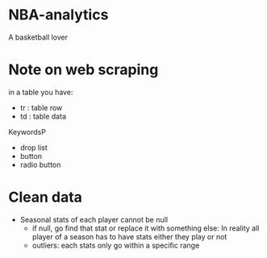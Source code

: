 # NBA-analytics
A basketball lover

# Note on web scraping
in a table you have:
- tr : table row
- td : table data

KeywordsP
- drop list
- button
- radio button

# Clean data
- Seasonal stats of each player cannot be null
    - if null, go find that stat or replace it with something else: In reality all player of a season has to have stats either they play or not
    - outliers: each stats only go within a specific range 

